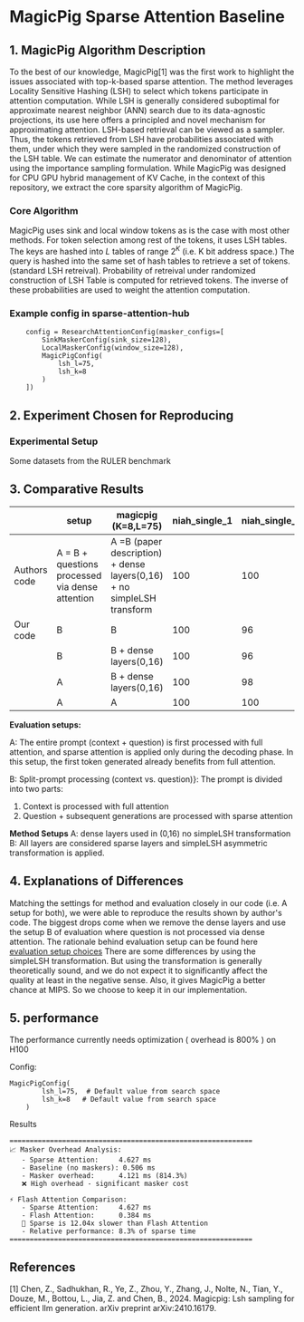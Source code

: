 # MagicPig Sparse Attention Baseline

## 1. MagicPig Algorithm Description
To the best of our knowledge, MagicPig[1] was the first work to highlight the issues associated with top-k-based sparse attention. The method leverages Locality Sensitive Hashing (LSH) to select which tokens participate in attention computation. While LSH is generally considered suboptimal for approximate nearest neighbor (ANN) search due to its data-agnostic projections, its use here offers a principled and novel mechanism for approximating attention. LSH-based retrieval can be viewed as a sampler. Thus, the tokens retrieved from LSH have probabilities associated with them, under which they were sampled in the randomized construction of the LSH table. We can estimate the numerator and denominator of attention using the importance sampling formulation. While MagicPig was designed for CPU GPU hybrid management of KV Cache, in the context of this repository, we extract the core sparsity algorithm of MagicPig.

### Core Algorithm

MagicPig uses sink and local window tokens as is the case with most other methods. For token selection among rest of the tokens, it uses LSH tables. The keys are hashed into $L$ tables of range $2^K$ (i.e. K bit address space.) The query is hashed into the same set of hash tables to retrieve a set of tokens. (standard LSH retreival). Probability of retreival under randomized construction of LSH Table is computed for retrieved tokens. The inverse of these probabilities are used to weight the attention computation. 

### Example config in sparse-attention-hub
```
    config = ResearchAttentionConfig(masker_configs=[
        SinkMaskerConfig(sink_size=128),
        LocalMaskerConfig(window_size=128),
        MagicPigConfig(
            lsh_l=75,  
            lsh_k=8
        )
    ])
```

## 2. Experiment Chosen for Reproducing

### Experimental Setup
Some datasets from the RULER benchmark

## 3. Comparative Results

|              | setup                                            | magicpig (K=8,L=75)                                                    | niah_single_1 | niah_single_2 | niah_single_3 | niah_multikey_2 | niah_multikey_3 | niah_multivalue |
|--------------|--------------------------------------------------|------------------------------------------------------------------------|---------------|---------------|---------------|-----------------|-----------------|-----------------|
| Authors code | A = B + questions processed via  dense attention | A =B (paper description) + dense layers(0,16) + no simpleLSH transform | 100           | 100           | 100           | 98              | 98              | 98              |
| Our code     | B                                                | B                                                                      | 100           | 96            | 76            | 46              | 12              | 81.5            |
|              | B                                                | B  + dense layers(0,16)                                                | 100           | 96            | 96            | 74              | 60              | 84.5            |
|              | A                                                | B  + dense layers(0,16)                                                | 100           | 98            | 98            | 94              | 90              | 88              |
|              | A                                                | A                                                                      | 100           | 100           | 100           | 98              | 98              | 95.5            |


**Evaluation setups:**

A: The entire prompt  (context +  question) is first processed with full attention, and sparse attention is applied only during the decoding phase. In this setup, the first token generated already benefits from full attention.

B: Split-prompt processing (context vs. question)}: The prompt is divided into two parts:
1. Context is processed with full attention
2. Question + subsequent generations are processed with sparse attention

**Method Setups**
A: dense layers used in (0,16) no simpleLSH transformation
B: All layers are considered sparse layers and simpleLSH asymmetric transformation is applied. 



## 4. Explanations of Differences
Matching the settings for method and evaluation closely in our code (i.e. A setup for both), we were able to reproduce the results shown by author's code. The biggest drops come when we remove the dense layers and use the setup B of evaluation where question is not processed via dense attention. The rationale behind evaluation setup can be found here [evaluation setup choices](../general/evaluation_setup.md)
There are some differences by using the simpleLSH transformation. But using the transformation is generally theoretically sound, and we do not expect it to significantly affect the quality at least in the negative sense. Also, it gives MagicPig a better chance at MIPS. So we choose to keep it in our implementation.


## 5. performance
The performance currently needs optimization ( overhead is 800% ) on H100

Config:
```
MagicPigConfig(
        lsh_l=75,  # Default value from search space
        lsh_k=8   # Default value from search space
    )

```
Results
```
============================================================
📈 Masker Overhead Analysis:
   - Sparse Attention:     4.627 ms
   - Baseline (no maskers): 0.506 ms
   - Masker overhead:      4.121 ms (814.3%)
   ❌ High overhead - significant masker cost

⚡ Flash Attention Comparison:
   - Sparse Attention:     4.627 ms
   - Flash Attention:      0.384 ms
   🐌 Sparse is 12.04x slower than Flash Attention
   - Relative performance: 8.3% of sparse time
============================================================
```

## References

[1] Chen, Z., Sadhukhan, R., Ye, Z., Zhou, Y., Zhang, J., Nolte, N., Tian, Y., Douze, M., Bottou, L., Jia, Z. and Chen, B., 2024. Magicpig: Lsh sampling for efficient llm generation. arXiv preprint arXiv:2410.16179.